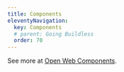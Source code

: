 ```yaml
---
title: Components
eleventyNavigation:
  key: Components
  # parent: Going Buildless
  order: 70
---
```


See more at [Open Web Components](https://open-wc.org).
